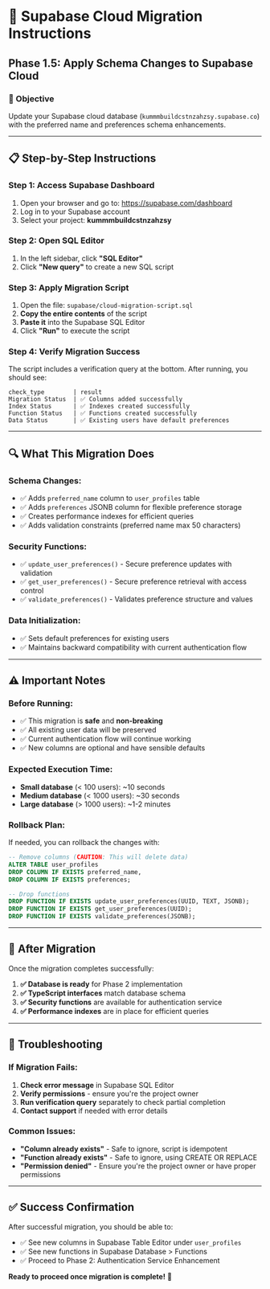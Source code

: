 # 🚀 Supabase Cloud Migration Instructions

## **Phase 1.5: Apply Schema Changes to Supabase Cloud**

### **🎯 Objective**
Update your Supabase cloud database (`kummmbuildcstnzahzsy.supabase.co`) with the preferred name and preferences schema enhancements.

---

## **📋 Step-by-Step Instructions**

### **Step 1: Access Supabase Dashboard**
1. Open your browser and go to: https://supabase.com/dashboard
2. Log in to your Supabase account
3. Select your project: **kummmbuildcstnzahzsy**

### **Step 2: Open SQL Editor**
1. In the left sidebar, click **"SQL Editor"**
2. Click **"New query"** to create a new SQL script

### **Step 3: Apply Migration Script**
1. Open the file: `supabase/cloud-migration-script.sql`
2. **Copy the entire contents** of the script
3. **Paste it** into the Supabase SQL Editor
4. Click **"Run"** to execute the script

### **Step 4: Verify Migration Success**
The script includes a verification query at the bottom. After running, you should see:

```
check_type        | result
Migration Status  | ✅ Columns added successfully
Index Status      | ✅ Indexes created successfully  
Function Status   | ✅ Functions created successfully
Data Status       | ✅ Existing users have default preferences
```

---

## **🔍 What This Migration Does**

### **Schema Changes:**
- ✅ Adds `preferred_name` column to `user_profiles` table
- ✅ Adds `preferences` JSONB column for flexible preference storage
- ✅ Creates performance indexes for efficient queries
- ✅ Adds validation constraints (preferred name max 50 characters)

### **Security Functions:**
- ✅ `update_user_preferences()` - Secure preference updates with validation
- ✅ `get_user_preferences()` - Secure preference retrieval with access control
- ✅ `validate_preferences()` - Validates preference structure and values

### **Data Initialization:**
- ✅ Sets default preferences for existing users
- ✅ Maintains backward compatibility with current authentication flow

---

## **⚠️ Important Notes**

### **Before Running:**
- ✅ This migration is **safe** and **non-breaking**
- ✅ All existing user data will be preserved
- ✅ Current authentication flow will continue working
- ✅ New columns are optional and have sensible defaults

### **Expected Execution Time:**
- **Small database** (< 100 users): ~10 seconds
- **Medium database** (< 1000 users): ~30 seconds
- **Large database** (> 1000 users): ~1-2 minutes

### **Rollback Plan:**
If needed, you can rollback the changes with:
```sql
-- Remove columns (CAUTION: This will delete data)
ALTER TABLE user_profiles 
DROP COLUMN IF EXISTS preferred_name,
DROP COLUMN IF EXISTS preferences;

-- Drop functions
DROP FUNCTION IF EXISTS update_user_preferences(UUID, TEXT, JSONB);
DROP FUNCTION IF EXISTS get_user_preferences(UUID);
DROP FUNCTION IF EXISTS validate_preferences(JSONB);
```

---

## **🎯 After Migration**

Once the migration completes successfully:

1. **✅ Database is ready** for Phase 2 implementation
2. **✅ TypeScript interfaces** match database schema
3. **✅ Security functions** are available for authentication service
4. **✅ Performance indexes** are in place for efficient queries

---

## **🚨 Troubleshooting**

### **If Migration Fails:**
1. **Check error message** in Supabase SQL Editor
2. **Verify permissions** - ensure you're the project owner
3. **Run verification query** separately to check partial completion
4. **Contact support** if needed with error details

### **Common Issues:**
- **"Column already exists"** - Safe to ignore, script is idempotent
- **"Function already exists"** - Safe to ignore, using CREATE OR REPLACE
- **"Permission denied"** - Ensure you're the project owner or have proper permissions

---

## **✅ Success Confirmation**

After successful migration, you should be able to:
- ✅ See new columns in Supabase Table Editor under `user_profiles`
- ✅ See new functions in Supabase Database > Functions
- ✅ Proceed to Phase 2: Authentication Service Enhancement

**Ready to proceed once migration is complete!** 🚀
